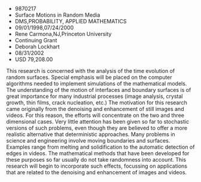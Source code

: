 
* 9870217
* Surface Motions in Random Media
* DMS,PROBABILITY, APPLIED MATHEMATICS
* 09/01/1998,07/24/2000
* Rene Carmona,NJ,Princeton University
* Continuing Grant
* Deborah Lockhart
* 08/31/2002
* USD 79,208.00

This research is concerned with the analysis of the time evolution of random
surfaces. Special emphasis will be placed on the computer algorithms needed to
implement simulations of the mathematical models. The understanding of the
motion of interfaces and boundary surfaces is of great importance for many
industrial processes (image analysis, crystal growth, thin films, crack
nucleation, etc.) The motivation for this research came originally from the
denoising and enhancement of still images and videos. For this reason, the
efforts will concentrate on the two and three dimensional cases. Very little
attention has been given so far to stochastic versions of such problems, even
though they are believed to offer a more realistic alternative that
deterministic approaches. Many problems in science and engineering involve
moving boundaries and surfaces. Examples range from melting and solidification
to the automatic detection of edges in videos. The mathematical methods that
have been developed for these purposes so far usually do not take randomness
into account. This research will begin to incorporate such effects, focussing on
applications that are related to the denoising and enhancement of images and
videos.

